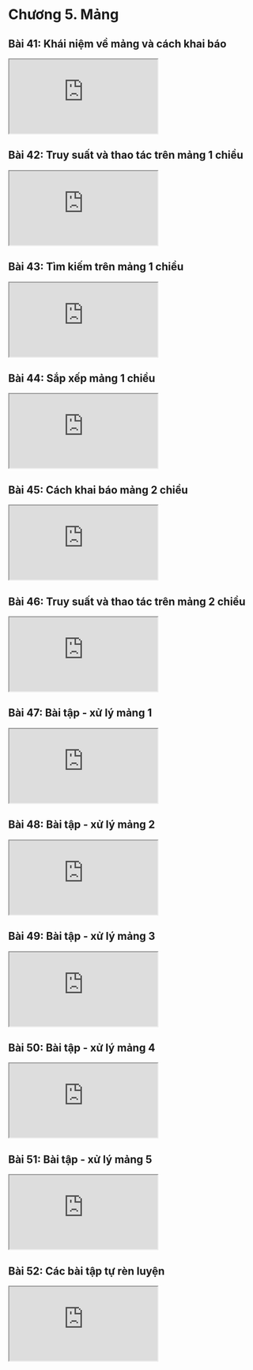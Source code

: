 # Chương 5. Mảng

## Bài 41: Khái niệm về mảng và cách khai báo

<div class="videoZen">
  <iframe src="https://drive.google.com/file/d/1KN3zphvhX2uj3oY8vISf8bks1q0GStKI/preview" allow="autoplay"></iframe>
</div>

## Bài 42: Truy suất và thao tác trên mảng 1 chiều

<div class="videoZen">
  <iframe src="https://drive.google.com/file/d/12HXRfJnHcp0OqPgqLzX38bdfS8VsQ11x/preview" allow="autoplay"></iframe>
</div>
 
## Bài 43: Tìm kiếm trên mảng 1 chiều

<div class="videoZen">
  <iframe src="https://drive.google.com/file/d/1-d_8or1Kms8ShpFKvAfCCneG4hn32wFn/preview" allow="autoplay"></iframe>
</div>
 
## Bài 44: Sắp xếp mảng 1 chiều

<div class="videoZen">
  <iframe src="https://drive.google.com/file/d/1mkJfEumgNLNz30sxfQoVxa2VP4k4P-PL/preview" allow="autoplay"></iframe>
</div>
 
## Bài 45: Cách khai báo mảng 2 chiều

<div class="videoZen">
  <iframe src="https://drive.google.com/file/d/1EAHtkyYsljuPlAz7DwE7PrJKVF3kqAc-/preview" allow="autoplay"></iframe>
</div>
 
## Bài 46: Truy suất và thao tác trên mảng 2 chiều

<div class="videoZen">
  <iframe src="https://drive.google.com/file/d/1-nUAWQkpgaEVrnDj_x8CSxCR1v77Y6o2/preview" allow="autoplay"></iframe>
</div>
 
## Bài 47: Bài tập - xử lý mảng 1

<div class="videoZen">
  <iframe src="https://drive.google.com/file/d/1DhqWDO7ez9Um08TVU9hVRlxO0df1w8h_/preview" allow="autoplay"></iframe>
</div>
 
## Bài 48: Bài tập - xử lý mảng 2

<div class="videoZen">
  <iframe src="https://drive.google.com/file/d/1koB_JluJFgitN7uvZXt4FyscDZXED2_X/preview" allow="autoplay"></iframe>
</div>
 
## Bài 49: Bài tập - xử lý mảng 3

<div class="videoZen">
  <iframe src="https://drive.google.com/file/d/1o3BRGf61_KC_avqwh8YDNXomaAP-ew2s/preview" allow="autoplay"></iframe>
</div>
 
## Bài 50: Bài tập - xử lý mảng 4

<div class="videoZen">
  <iframe src="https://drive.google.com/file/d/1RSI1JExmRts-EFH0rpVDbrSGoegp6Bce/preview" allow="autoplay"></iframe>
</div>
 
## Bài 51: Bài tập - xử lý mảng 5

<div class="videoZen">
  <iframe src="https://drive.google.com/file/d/17h1-kcoZ65Sx-ICmtVMXWNMUDgORCz3s/preview" allow="autoplay"></iframe>
</div>
 
## Bài 52: Các bài tập tự rèn luyện

<div class="videoZen">
  <iframe src="https://drive.google.com/file/d/1s7N7U8FaRwo2v7zC71RCpljev9Kwy0rY/preview" allow="autoplay"></iframe>
</div>
